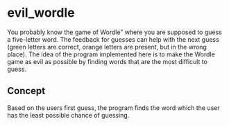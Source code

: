 # evil_wordle

You probably know the game of Wordle” where you are supposed to guess a five-letter word. The feedback for guesses can help with the next guess (green letters are correct, orange letters are present, but in the wrong place). The idea of the program implemented here is to make the Wordle game as evil as possible by finding words that are the most difficult to guess.

## Concept

Based on the users first guess, the program finds the word which the user has the least possible chance of guessing.
